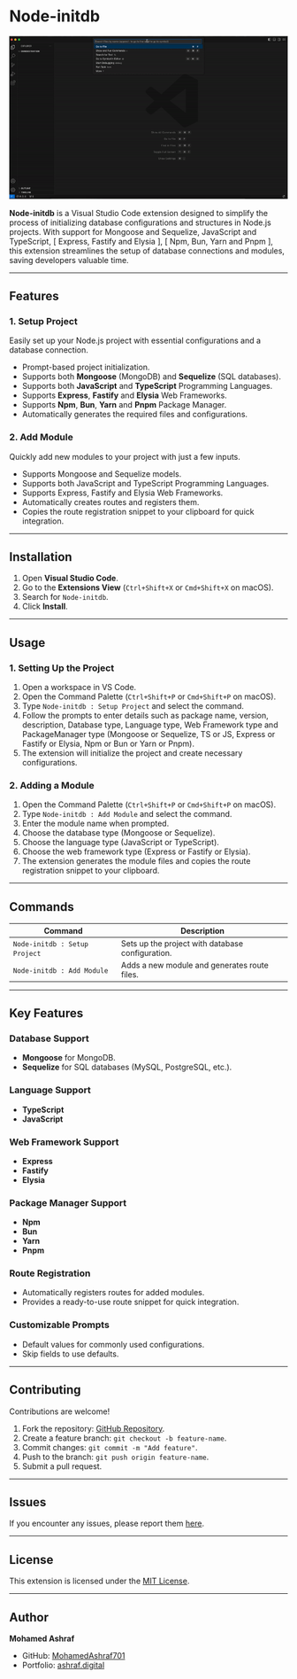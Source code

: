 # **Node-initdb**  
![Logo](Vs-Extension-ezgif.com-video-to-gif-converter.gif)

**Node-initdb** is a Visual Studio Code extension designed to simplify the process of initializing database configurations and structures in Node.js projects. With support for Mongoose and Sequelize, JavaScript and TypeScript, [ Express, Fastify and Elysia ], [ Npm, Bun, Yarn and Pnpm ], this extension streamlines the setup of database connections and modules, saving developers valuable time.

---

## **Features**

### 1. **Setup Project**
Easily set up your Node.js project with essential configurations and a database connection.  
- Prompt-based project initialization.  
- Supports both **Mongoose** (MongoDB) and **Sequelize** (SQL databases).  
- Supports both **JavaScript** and **TypeScript** Programming Languages.  
- Supports **Express**, **Fastify** and **Elysia** Web Frameworks.  
- Supports **Npm**, **Bun**, **Yarn** and **Pnpm** Package Manager.  
- Automatically generates the required files and configurations.

### 2. **Add Module**
Quickly add new modules to your project with just a few inputs.  
- Supports Mongoose and Sequelize models.  
- Supports both JavaScript and TypeScript Programming Languages.  
- Supports Express, Fastify and Elysia Web Frameworks.   
- Automatically creates routes and registers them.  
- Copies the route registration snippet to your clipboard for quick integration.

---

## **Installation**
1. Open **Visual Studio Code**.  
2. Go to the **Extensions View** (`Ctrl+Shift+X` or `Cmd+Shift+X` on macOS).  
3. Search for `Node-initdb`.  
4. Click **Install**.

---

## **Usage**

### **1. Setting Up the Project**
1. Open a workspace in VS Code.  
2. Open the Command Palette (`Ctrl+Shift+P` or `Cmd+Shift+P` on macOS).  
3. Type `Node-initdb : Setup Project` and select the command.  
4. Follow the prompts to enter details such as package name, version, description, Database type, Language type, Web Framework type and PackageManager type (Mongoose or Sequelize, TS or JS, Express or Fastify or Elysia, Npm or Bun or Yarn or Pnpm).  
5. The extension will initialize the project and create necessary configurations.

### **2. Adding a Module**
1. Open the Command Palette (`Ctrl+Shift+P` or `Cmd+Shift+P` on macOS).  
2. Type `Node-initdb : Add Module` and select the command.  
3. Enter the module name when prompted.  
4. Choose the database type (Mongoose or Sequelize).  
5. Choose the language type (JavaScript or TypeScript).  
6. Choose the web framework type (Express or Fastify or Elysia).  
7. The extension generates the module files and copies the route registration snippet to your clipboard.

---

## **Commands**
| Command                        | Description                                          |  
|--------------------------------|------------------------------------------------------|  
| `Node-initdb : Setup Project`  | Sets up the project with database configuration.     |  
| `Node-initdb : Add Module`     | Adds a new module and generates route files.         |  

---

## **Key Features**

### **Database Support**  
- **Mongoose** for MongoDB.  
- **Sequelize** for SQL databases (MySQL, PostgreSQL, etc.).  

### **Language Support**  
- **TypeScript**  
- **JavaScript**  

### **Web Framework Support**  
- **Express**  
- **Fastify**  
- **Elysia**  

### **Package Manager Support**  
- **Npm**  
- **Bun**  
- **Yarn**  
- **Pnpm**  

### **Route Registration**  
- Automatically registers routes for added modules.  
- Provides a ready-to-use route snippet for quick integration.

### **Customizable Prompts**  
- Default values for commonly used configurations.  
- Skip fields to use defaults.

---

## **Contributing**
Contributions are welcome!  
1. Fork the repository: [GitHub Repository](https://github.com/MohamedAshraf701/Node-initdb-vs-code).  
2. Create a feature branch: `git checkout -b feature-name`.  
3. Commit changes: `git commit -m "Add feature"`.  
4. Push to the branch: `git push origin feature-name`.  
5. Submit a pull request.

---

## **Issues**
If you encounter any issues, please report them [here](https://github.com/MohamedAshraf701/Node-initdb-vs-code/issues).

---

## **License**
This extension is licensed under the [MIT License](LICENSE).  

---

## **Author**
**Mohamed Ashraf**  
- GitHub: [MohamedAshraf701](https://github.com/MohamedAshraf701)  
- Portfolio: [ashraf.digital](https://ashraf.digital)

